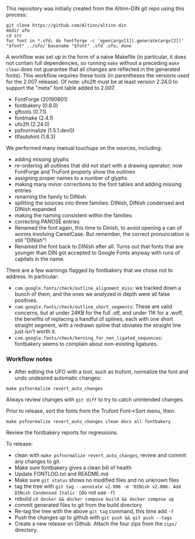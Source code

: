 This repository was initially created from the Altinn-DIN git repo using this process:

```
git clone https://github.com/Altinn/altinn-din
mkdir ufo
cd src
for font in *.sfd; do fontforge -c 'open(argv[1]).generate(argv[2])' "$font" ../ufo/`basename "$font" .sfd`.ufo; done
```

A workflow was set up in the form of a naive Makefile (in particular, it
does not contain full dependencies, so running `make` without a preceding
`make clean` does not guarantee that all changes are reflected in the
generated fonts). This workflow requires these tools (in parentheses the
versions used for the 2.007 release). Of note: ufo2ft must be at least
version 2.24.0 to support the "meta" font table added to 2.007.

* FontForge (20190801)
* fontbakery (0.8.0)
* gftools (0.7.1)
* fontmake (2.4.1)
* ufo2ft (2.24.0)
* psfnormalize (1.5.1.dev0)
* ttfautohint (1.8.3)

We performed many manual touchups on the sources, including:

* adding missing glyphs
* re-ordering all outlines that did not start with a
  drawing operator; now FontForge and TruFont properly show the
  outlines
* assigning proper names to a number of glyphs
* making many minor corrections to the font tables and adding missing
  entries
* renaming the family to DINish
* splitting the sources into three families: DINish, DINish condensed
  and DINish expanded
* making the naming consistent within the families
* correcting PANOSE entries
* Renamed the font again, this time to Dinish, to avoid opening a can
  of worms involving CamelCase. But remember, the correct pronunciation
  is still "DINish"!
* Renamed the font back to DINish after all. Turns out that fonts
  that are younger than DIN got accepted to Google Fonts anyway with
  runs of capitals in the name.

There are a few warnings flagged by fontbakery that we chose not to address.
In particular:

* `com.google.fonts/check/outline_alignment_miss`: we tracked down a
  bunch of them, and the ones we analyzed in depth were all false
  positives.
* `com.google.fonts/check/outline_short_segments`: These are valid
  concerns, but at under 24KB for the full .otf, and under 11K for
  a .woff, the benefits of replacing a handful of splines, each with
  one short straight segment, with a redrawn spline that obviates the
  straight line just isn't worth it.
* `com.google.fonts/check/kerning_for_non_ligated_sequences`: fontbakery
  seems to complain about non-existing ligatures.

### Workflow notes

* After editing the UFO with a tool, such as trufont, normalize the font and undo undesired automatic changes:
```
make psfnormalize revert_auto_changes
```
Always review changes with `git diff` to try to catch unintended changes.

Prior to release, sort the fonts from the Trufont Font->Sort menu, then:
```
make psfnormalize revert_auto_changes clean docs all fontbakery
```

Review the fontbakery reports for regressions.

To release:

* clean with `make psfnormalize revert_auto_changes`, review and commit any changes to git.
* Make sure fontbakery gives a clean bill of health
* Update FONTLOG.txt and README.md
* Make sure `git status` shows no modified files and no unknown files
* tag the tree with `git tag --annotate v2.006 -m 'DINish v2.006: Add DINish Condensed Italic'` (do not use `-f`)
* rebuild `cd docker && docker compose build && docker compose up`
* commit generated files to git from the build directory
* Re-tag the tree with the above `git tag` command, this time add `-f`
* Push the changes up to github with `git push && git push --tags`
* Create a new release on Github. Attach the four zips from the `zips/` directory.
